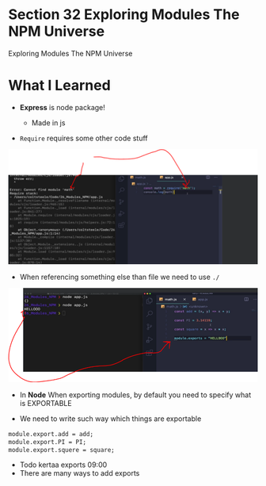 # Section 32 Exploring Modules The NPM Universe

Exploring Modules The NPM Universe


# What I Learned

- **Express** is node package!
    - Made in js

- `Require` requires some other code stuff

<img src="ownNodeLibrary.PNG" alt="alt text" width="600"/>

- When referencing something else than file we need to use `./`

<img src="moduleExport.PNG" alt="alt text" width="600"/>

- In **Node** When exporting modules, by default you need to specify what is EXPORTABLE 


- We need to write such way which things are exportable

```
module.export.add = add;
module.export.PI = PI;
module.export.squere = square;
```
- Todo kertaa exports 09:00
- There are many ways to add exports